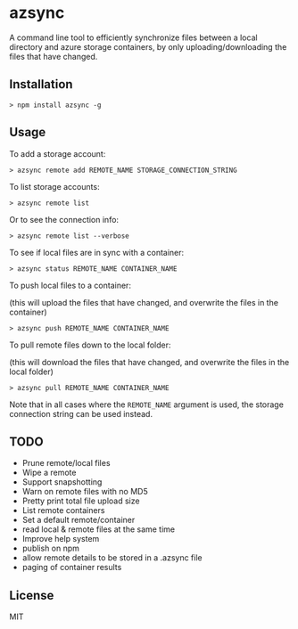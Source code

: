 # azsync

A command line tool to efficiently synchronize files between a local directory and azure storage containers, by only uploading/downloading the files that have changed.

## Installation

```
> npm install azsync -g
```

## Usage

To add a storage account:

```
> azsync remote add REMOTE_NAME STORAGE_CONNECTION_STRING
```

To list storage accounts:

```
> azsync remote list
```

Or to see the connection info:

```
> azsync remote list --verbose
```

To see if local files are in sync with a container:

```
> azsync status REMOTE_NAME CONTAINER_NAME
```

To push local files to a container:

(this will upload the files that have changed, and overwrite the files in the container)

```
> azsync push REMOTE_NAME CONTAINER_NAME
```

To pull remote files down to the local folder:

(this will download the files that have changed, and overwrite the files in the local folder)

```
> azsync pull REMOTE_NAME CONTAINER_NAME
```

Note that in all cases where the `REMOTE_NAME` argument is used, the storage connection string can be used instead.


## TODO

* Prune remote/local files
* Wipe a remote
* Support snapshotting
* Warn on remote files with no MD5
* Pretty print total file upload size
* List remote containers
* Set a default remote/container
* read local & remote files at the same time
* Improve help system
* publish on npm
* allow remote details to be stored in a .azsync file
* paging of container results

## License

MIT
